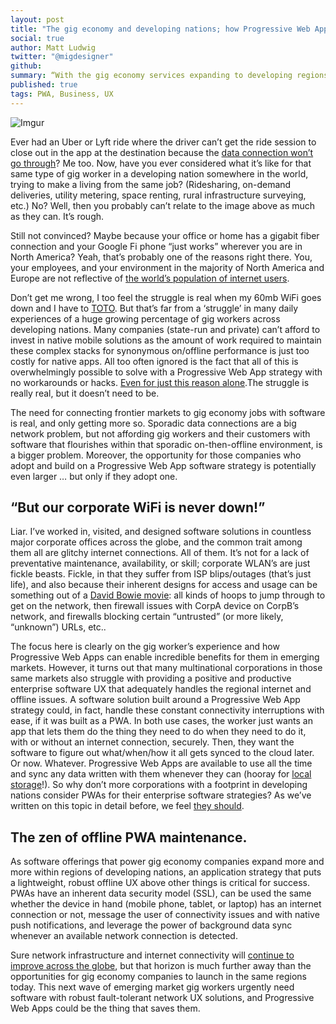 ```yaml
---
layout: post
title: "The gig economy and developing nations; how Progressive Web Apps will help save the world."
social: true
author: Matt Ludwig
twitter: "@migdesigner"
github:
summary: “With the gig economy services expanding to developing regions more and more every quarter, the need for a new wave of exceptional offline User Experiences is just a Progressive Web App away."
published: true
tags: PWA, Business, UX
---
```


![Imgur](https://i.imgur.com/ezKIpHJ.jpg)

Ever had an Uber or Lyft ride where the driver can’t get the ride session to close out in the app at the destination because the [data connection won’t go through](http://therideshareguy.com/what-to-do-about-the-uber-driver-app-crapping-out/)? Me too. Now, have you ever considered what it’s like for that same type of gig worker in a developing nation somewhere in the world, trying to make a living from the same job? (Ridesharing, on-demand deliveries, utility metering, space renting, rural infrastructure surveying, etc.) No? Well, then you probably can’t relate to the image above as much as they can. It’s rough. 

Still not convinced? Maybe because your office or home has a gigabit fiber connection and your Google Fi phone “just works” wherever you are in North America? Yeah, that’s probably one of the reasons right there. You, your employees, and your environment in the majority of North America and Europe are not reflective of [the world’s population of internet users](https://modelviewculture.com/pieces/the-app-youve-never-heard-of-exploring-western-bias-in-tech-media). 

Don’t get me wrong, I too feel the struggle is real when my 60mb WiFi goes down and I have to [TOTO](http://starecat.com/content/wp-content/uploads/when-my-family-praises-me-for-fixing-the-wifi-and-all-i-did-was-restart-the-router-hackerman-kung-fury.jpg). But that’s far from a ‘struggle’ in many daily experiences of a huge growing percentage of gig workers across developing nations. Many companies (state-run and private) can’t afford to invest in native mobile solutions as the amount of work required to maintain these complex stacks for synonymous on/offline performance is just too costly for native apps. All too often ignored is the fact that all of this is overwhelmingly possible to solve with a Progressive Web App strategy with no workarounds or hacks. [Even for just this reason alone](http://www.gartner.com/newsroom/id/3415117).The struggle is really real, but it doesn’t need to be.

The need for connecting frontier markets to gig economy jobs with software is real, and only getting more so. Sporadic data connections are a big network problem, but not affording gig workers and their customers with software that flourishes within that sporadic on-then-offline environment, is a bigger problem. Moreover, the opportunity for those companies who adopt and build on a Progressive Web App software strategy is potentially even larger … but only if they adopt one.

## “But our corporate WiFi is never down!”
Liar. I’ve worked in, visited, and designed software solutions in countless major corporate offices across the globe, and the common trait among them all are glitchy internet connections. All of them. It’s not for a lack of preventative maintenance, availability, or skill; corporate WLAN’s are just fickle beasts. Fickle, in that they suffer from ISP blips/outages (that’s just life), and also because their inherent designs for access and usage can be something out of a [David Bowie movie](https://jaysanalysis.files.wordpress.com/2015/04/labyrinth_movie.jpg): all kinds of hoops to jump through to get on the network, then firewall issues with CorpA device on CorpB’s network, and firewalls blocking certain “untrusted” (or more likely, “unknown”) URLs, etc..

The focus here is clearly on the gig worker’s experience and how Progressive Web Apps can enable incredible benefits for them in emerging markets. However, it turns out that many multinational corporations in those same markets also struggle with providing a positive and productive enterprise software UX that adequately handles the regional internet and offline issues. A software solution built around a Progressive Web App strategy could, in fact, handle these constant connectivity interruptions with ease, if it was built as a PWA. In both use cases, the worker just wants an app that lets them do the thing they need to do when they need to do it, with or without an internet connection, securely. Then, they want the software to figure out what/when/how it all gets synced to the cloud later. Or now. Whatever. Progressive Web Apps are available to use all the time and sync any data written with them whenever they can (hooray for [local storage](https://www.w3schools.com/html/html5_webstorage.asp)!). So why don’t more corporations with a footprint in developing nations consider PWAs for their enterprise software strategies? As we’ve written on this topic in detail before, we feel [they should](https://dockyard.com/blog/2017/08/17/progressive-web-apps-for-the-desktop). 

## The zen of offline PWA maintenance.
As software offerings that power gig economy companies expand more and more within regions of developing nations, an application strategy that puts a lightweight, robust offline UX above other things is critical for success. PWAs have an inherent data security model (SSL), can be used the same whether the device in hand (mobile phone, tablet, or laptop) has an internet connection or not, message the user of connectivity issues and with native push notifications, and leverage the power of background data sync whenever an available network connection is detected. 

Sure network infrastructure and internet connectivity will [continue to improve across the globe](https://www.theverge.com/a/mark-zuckerberg-future-of-facebook/aquila-drone-internet), but that horizon is much further away than the opportunities for gig economy companies to launch in the same regions today. This next wave of emerging market gig workers urgently need software with robust fault-tolerant network UX solutions, and Progressive Web Apps could be the thing that saves them. 